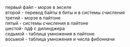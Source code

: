 первый файл - морзе в экселе  
второй - перевод байты в биты и  в системы счисления  
третий - морзе в пайтоне  
пятый - системы счисления в пайтоне  
шестой- пдф с дилинджера  
седьмой - таблица умножения в пайтоне  
восьмой - таблица умножения и числа фибонначи  
